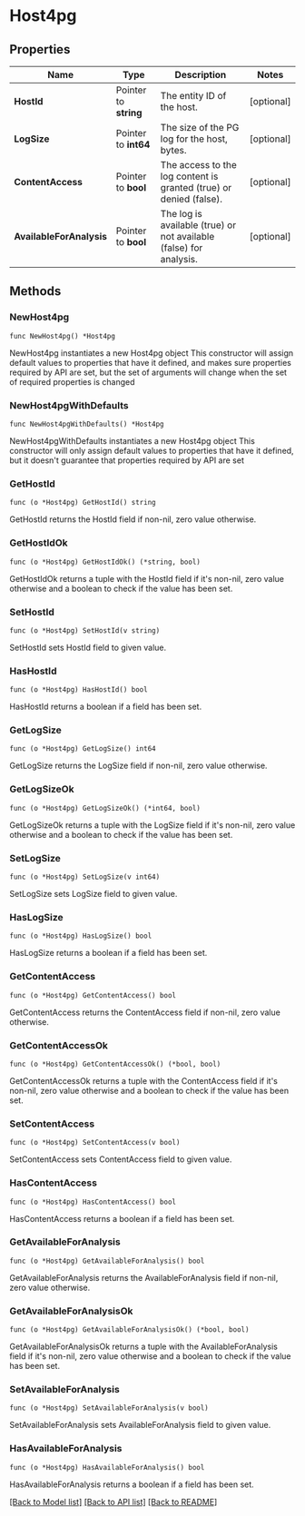 # Host4pg

## Properties

Name | Type | Description | Notes
------------ | ------------- | ------------- | -------------
**HostId** | Pointer to **string** | The entity ID of the host. | [optional] 
**LogSize** | Pointer to **int64** | The size of the PG log for the host, bytes. | [optional] 
**ContentAccess** | Pointer to **bool** | The access to the log content is granted (true) or denied (false). | [optional] 
**AvailableForAnalysis** | Pointer to **bool** | The log is available (true) or not available (false) for analysis. | [optional] 

## Methods

### NewHost4pg

`func NewHost4pg() *Host4pg`

NewHost4pg instantiates a new Host4pg object
This constructor will assign default values to properties that have it defined,
and makes sure properties required by API are set, but the set of arguments
will change when the set of required properties is changed

### NewHost4pgWithDefaults

`func NewHost4pgWithDefaults() *Host4pg`

NewHost4pgWithDefaults instantiates a new Host4pg object
This constructor will only assign default values to properties that have it defined,
but it doesn't guarantee that properties required by API are set

### GetHostId

`func (o *Host4pg) GetHostId() string`

GetHostId returns the HostId field if non-nil, zero value otherwise.

### GetHostIdOk

`func (o *Host4pg) GetHostIdOk() (*string, bool)`

GetHostIdOk returns a tuple with the HostId field if it's non-nil, zero value otherwise
and a boolean to check if the value has been set.

### SetHostId

`func (o *Host4pg) SetHostId(v string)`

SetHostId sets HostId field to given value.

### HasHostId

`func (o *Host4pg) HasHostId() bool`

HasHostId returns a boolean if a field has been set.

### GetLogSize

`func (o *Host4pg) GetLogSize() int64`

GetLogSize returns the LogSize field if non-nil, zero value otherwise.

### GetLogSizeOk

`func (o *Host4pg) GetLogSizeOk() (*int64, bool)`

GetLogSizeOk returns a tuple with the LogSize field if it's non-nil, zero value otherwise
and a boolean to check if the value has been set.

### SetLogSize

`func (o *Host4pg) SetLogSize(v int64)`

SetLogSize sets LogSize field to given value.

### HasLogSize

`func (o *Host4pg) HasLogSize() bool`

HasLogSize returns a boolean if a field has been set.

### GetContentAccess

`func (o *Host4pg) GetContentAccess() bool`

GetContentAccess returns the ContentAccess field if non-nil, zero value otherwise.

### GetContentAccessOk

`func (o *Host4pg) GetContentAccessOk() (*bool, bool)`

GetContentAccessOk returns a tuple with the ContentAccess field if it's non-nil, zero value otherwise
and a boolean to check if the value has been set.

### SetContentAccess

`func (o *Host4pg) SetContentAccess(v bool)`

SetContentAccess sets ContentAccess field to given value.

### HasContentAccess

`func (o *Host4pg) HasContentAccess() bool`

HasContentAccess returns a boolean if a field has been set.

### GetAvailableForAnalysis

`func (o *Host4pg) GetAvailableForAnalysis() bool`

GetAvailableForAnalysis returns the AvailableForAnalysis field if non-nil, zero value otherwise.

### GetAvailableForAnalysisOk

`func (o *Host4pg) GetAvailableForAnalysisOk() (*bool, bool)`

GetAvailableForAnalysisOk returns a tuple with the AvailableForAnalysis field if it's non-nil, zero value otherwise
and a boolean to check if the value has been set.

### SetAvailableForAnalysis

`func (o *Host4pg) SetAvailableForAnalysis(v bool)`

SetAvailableForAnalysis sets AvailableForAnalysis field to given value.

### HasAvailableForAnalysis

`func (o *Host4pg) HasAvailableForAnalysis() bool`

HasAvailableForAnalysis returns a boolean if a field has been set.


[[Back to Model list]](../README.md#documentation-for-models) [[Back to API list]](../README.md#documentation-for-api-endpoints) [[Back to README]](../README.md)


